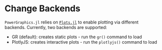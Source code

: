# Change Backends

`PowerGraphics.jl` relies on [`Plots.jl`](https://docs.juliaplots.org/stable/) to enable
plotting via different backends. Currently, two backends are supported:

- GR (default): creates static plots - run the `gr()` command to load
- PlotlyJS: creates interactive plots - run the `plotlyjs()` command to load
